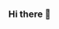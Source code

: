 ### Hi there 👋

<!--
**shaktiar1/Shaktiar1** is a ✨ _special_ ✨ repository because its `README.md` (this file) appears on your GitHub profile.

Here are some ideas to get you started
.now currentlty we are telling you this that anyone can do anything if they want 
 
